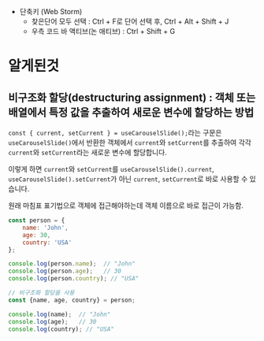 - 단축키 (Web Storm)
    - 찾은단어 모두 선택 : Ctrl + F로 단어 선택 후, Ctrl + Alt + Shift + J
    - 우측 코드 바 액티브(논 애티브) : Ctrl + Shift + G

# 알게된것
## 비구조화 할당(destructuring assignment) : 객체 또는 배열에서 특정 값을 추출하여 새로운 변수에 할당하는 방법
`const { current, setCurrent } = useCarouselSlide();`라는 구문은 `useCarouselSlide()`에서 반환한 객체에서
`current`와 `setCurrent`를 추출하여 각각 `current`와 `setCurrent`라는 새로운 변수에 할당합니다.

이렇게 하면 `current`와 `setCurrent`를 `useCarouselSlide().current`, `useCarouselSlide().setCurrent`가 아닌
`current`, `setCurrent`로 바로 사용할 수 있습니다. 

원래 마침표 표기법으로 객체에 접근해야하는데 객체 이름으로 바로 접근이 가능함.

```javascript
const person = {
    name: 'John',
    age: 30,
    country: 'USA'
};

console.log(person.name);  // "John"
console.log(person.age);   // 30
console.log(person.country); // "USA"

// 비구조화 할당을 사용
const {name, age, country} = person;

console.log(name);  // "John"
console.log(age);   // 30
console.log(country); // "USA"
```